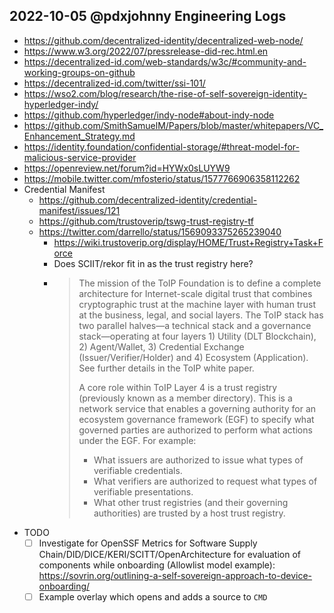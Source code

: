## 2022-10-05 @pdxjohnny Engineering Logs

- https://github.com/decentralized-identity/decentralized-web-node/
- https://www.w3.org/2022/07/pressrelease-did-rec.html.en
- https://decentralized-id.com/web-standards/w3c/#community-and-working-groups-on-github
- https://decentralized-id.com/twitter/ssi-101/
- https://wso2.com/blog/research/the-rise-of-self-sovereign-identity-hyperledger-indy/
- https://github.com/hyperledger/indy-node#about-indy-node
- https://github.com/SmithSamuelM/Papers/blob/master/whitepapers/VC_Enhancement_Strategy.md
- https://identity.foundation/confidential-storage/#threat-model-for-malicious-service-provider
- https://openreview.net/forum?id=HYWx0sLUYW9
- https://mobile.twitter.com/mfosterio/status/1577766906358112262
- Credential Manifest
  - https://github.com/decentralized-identity/credential-manifest/issues/121
  - https://github.com/trustoverip/tswg-trust-registry-tf
  - https://twitter.com/darrello/status/1569093375265239040
    - https://wiki.trustoverip.org/display/HOME/Trust+Registry+Task+Force
    - Does SCIIT/rekor fit in as the trust registry here?
    - > The mission of the ToIP Foundation is to define a complete architecture for Internet-scale digital trust that combines cryptographic trust at the machine layer with human trust at the business, legal, and social layers. The ToIP stack has two parallel halves—a technical stack and a governance stack—operating at four layers 1) Utility (DLT Blockchain), 2) Agent/Wallet, 3) Credential Exchange (Issuer/Verifier/Holder) and 4) Ecosystem (Application).  See further details in the ToIP white paper.
      >
      > A core role within ToIP Layer 4 is a trust registry (previously known as a member directory). This is a network service that enables a governing authority for an ecosystem governance framework (EGF) to specify what governed parties are authorized to perform what actions under the EGF. For example:
      >
      > - What issuers are authorized to issue what types of verifiable credentials.
      > - What verifiers are authorized to request what types of verifiable presentations.
      > - What other trust registries (and their governing authorities) are trusted by a host trust registry.
- TODO
  - [ ] Investigate for OpenSSF Metrics for Software Supply Chain/DID/DICE/KERI/SCITT/OpenArchitecture for evaluation of components while onboarding (Allowlist model example): https://sovrin.org/outlining-a-self-sovereign-approach-to-device-onboarding/
  - [ ] Example overlay which opens and adds a source to `CMD`